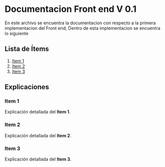 # **Documentacion Front end V 0.1**
En este archivo se encuentra la documentacion con respecto a la primera implementacion del Front end; Dentro de esta implementacion se encuentra lo siguiente
## Lista de Ítems

1. [Item 1](#item-1)
2. [Item 2](#item-2)
3. [Item 3](#item-3)
## Explicaciones

### Item 1
Explicación detallada del **Item 1**.

### Item 2
Explicación detallada del **Item 2**.

### Item 3
Explicación detallada del **Item 3**.



